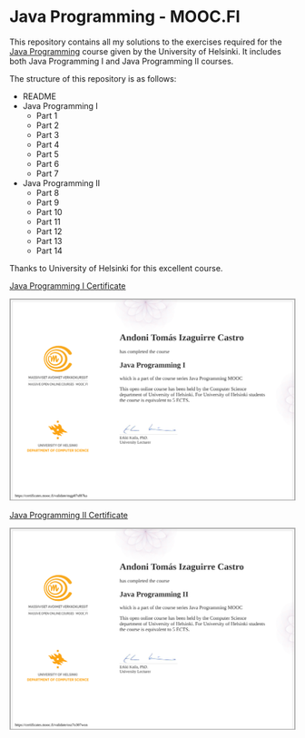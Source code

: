 # Java Programming - MOOC.FI
This repository contains all my solutions to the exercises required for the [Java Programming](https://java-programming.mooc.fi/) course given by the University of Helsinki. It includes both Java Programming I and Java Programming II courses.

The structure of this repository is as follows:
- README
- Java Programming I
  - Part 1
  - Part 2
  - Part 3
  - Part 4
  - Part 5
  - Part 6
  - Part 7
- Java Programming II
  - Part 8
  - Part 9
  - Part 10
  - Part 11
  - Part 12
  - Part 13
  - Part 14
 
Thanks to University of Helsinki for this excellent course.


[Java Programming I Certificate](https://certificates.mooc.fi/validate/mgp87sf87ka)


![Java Programming I Certificate](certificate-java-programming-i.png "Java Programming I Certificate")


[Java Programming II Certificate](https://certificates.mooc.fi/validate/osz7o307won)


![Java Programming II Certificate](certificate-java-programming-ii.png "Java Programming II Certificate")
